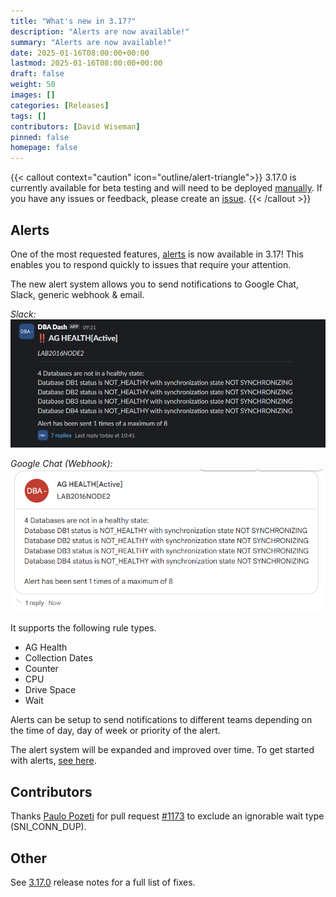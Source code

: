 ```yaml
---
title: "What's new in 3.17?"
description: "Alerts are now available!"
summary: "Alerts are now available!"
date: 2025-01-16T08:00:00+00:00
lastmod: 2025-01-16T08:00:00+00:00
draft: false
weight: 50
images: []
categories: [Releases]
tags: []
contributors: [David Wiseman]
pinned: false
homepage: false
---
```

{{< callout context="caution" icon="outline/alert-triangle">}}
3.17.0 is currently available for beta testing and will need to be deployed [manually](http://localhost:1313/docs/setup/upgrades/#manual-upgrade).  If you have any issues or feedback, please create an [issue](https://github.com/trimble-oss/dba-dash/issues).
{{< /callout >}}

## Alerts

One of the most requested features, [alerts](/docs/help/alerts) is now available in 3.17! This enables you to respond quickly to issues that require your attention.

The new alert system allows you to send notifications to Google Chat, Slack, generic webhook & email.

*Slack:*
[![Slack Alert](slack-alert-app.png)](slack-alert-app.png)

*Google Chat (Webhook):*
[![Google Alert](google-alert.png)](google-alert.png)

It supports the following rule types.

* AG Health
* Collection Dates
* Counter
* CPU
* Drive Space
* Wait

Alerts can be setup to send notifications to different teams depending on the time of day, day of week or priority of the alert.

The alert system will be expanded and improved over time.  To get started with alerts, [see here](/docs/help/alerts).

## Contributors

Thanks [Paulo Pozeti](https://github.com/ppozeti) for pull request [#1173](https://github.com/trimble-oss/dba-dash/pull/1173) to exclude an ignorable wait type (SNI_CONN_DUP).

## Other

See [3.17.0](https://github.com/trimble-oss/dba-dash/releases/tag/3.17.0) release notes for a full list of fixes.

